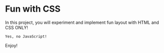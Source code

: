 # Fun with CSS

In this project, you will experiment and implement fun layout with HTML and CSS ONLY!

	Yes, no JavaScript!

Enjoy!
